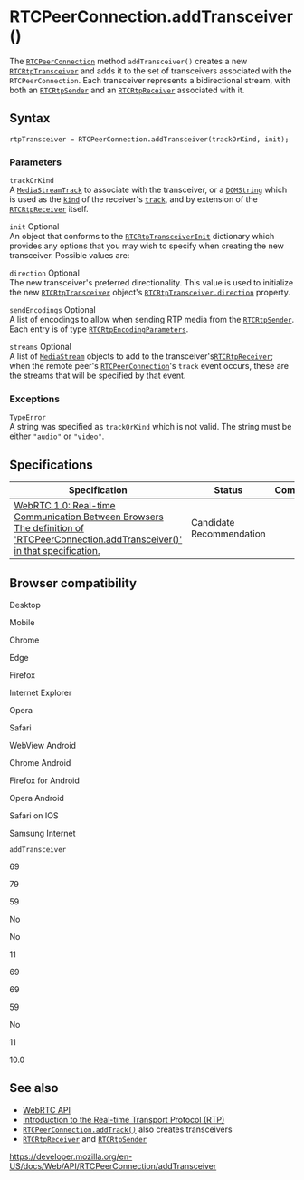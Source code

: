 RTCPeerConnection.addTransceiver()
==================================

The [`RTCPeerConnection`](../rtcpeerconnection) method `addTransceiver()` creates a new [`RTCRtpTransceiver`](../rtcrtptransceiver) and adds it to the set of transceivers associated with the `RTCPeerConnection`. Each transceiver represents a bidirectional stream, with both an [`RTCRtpSender`](../rtcrtpsender) and an [`RTCRtpReceiver`](../rtcrtpreceiver) associated with it.

Syntax
------

    rtpTransceiver = RTCPeerConnection.addTransceiver(trackOrKind, init);

### Parameters

`trackOrKind`  
A [`MediaStreamTrack`](../mediastreamtrack) to associate with the transceiver, or a [`DOMString`](../domstring) which is used as the [`kind`](../mediastreamtrack/kind) of the receiver's [`track`](../rtcrtpreceiver/track), and by extension of the [`RTCRtpReceiver`](../rtcrtpreceiver) itself.

 `init` <span class="badge inline optional">Optional</span>   
An object that conforms to the [`RTCRtpTransceiverInit`](../rtcrtptransceiverinit) dictionary which provides any options that you may wish to specify when creating the new transceiver. Possible values are:

 `direction` <span class="badge inline optional">Optional</span>   
The new transceiver's preferred directionality. This value is used to initialize the new [`RTCRtpTransceiver`](../rtcrtptransceiver) object's [`RTCRtpTransceiver.direction`](../rtcrtptransceiver/direction) property.

 `sendEncodings` <span class="badge inline optional">Optional</span>   
A list of encodings to allow when sending RTP media from the [`RTCRtpSender`](../rtcrtpsender). Each entry is of type [`RTCRtpEncodingParameters`](../rtcrtpencodingparameters).

 `streams` <span class="badge inline optional">Optional</span>   
A list of [`MediaStream`](../mediastream) objects to add to the transceiver's[`RTCRtpReceiver`](../rtcrtpreceiver); when the remote peer's [`RTCPeerConnection`](../rtcpeerconnection)'s `track` event occurs, these are the streams that will be specified by that event.

### Exceptions

`TypeError`  
A string was specified as `trackOrKind` which is not valid. The string must be either `"audio"` or `"video"`.

Specifications
--------------

<table><thead><tr class="header"><th>Specification</th><th>Status</th><th>Comment</th></tr></thead><tbody><tr class="odd"><td><a href="https://w3c.github.io/webrtc-pc/#dom-rtcpeerconnection-addtransceiver">WebRTC 1.0: Real-time Communication Between Browsers<br />
<span class="small">The definition of 'RTCPeerConnection.addTransceiver()' in that specification.</span></a></td><td><span class="spec-cr">Candidate Recommendation</span></td><td></td></tr></tbody></table>

Browser compatibility
---------------------

Desktop

Mobile

Chrome

Edge

Firefox

Internet Explorer

Opera

Safari

WebView Android

Chrome Android

Firefox for Android

Opera Android

Safari on IOS

Samsung Internet

`addTransceiver`

69

79

59

No

No

11

69

69

59

No

11

10.0

See also
--------

-   [WebRTC API](../webrtc_api)
-   [Introduction to the Real-time Transport Protocol (RTP)](../webrtc_api/intro_to_rtp)
-   [`RTCPeerConnection.addTrack()`](addtrack) also creates transceivers
-   [`RTCRtpReceiver`](../rtcrtpreceiver) and [`RTCRtpSender`](../rtcrtpsender)

<a href="https://developer.mozilla.org/en-US/docs/Web/API/RTCPeerConnection/addTransceiver" class="_attribution-link">https://developer.mozilla.org/en-US/docs/Web/API/RTCPeerConnection/addTransceiver</a>
